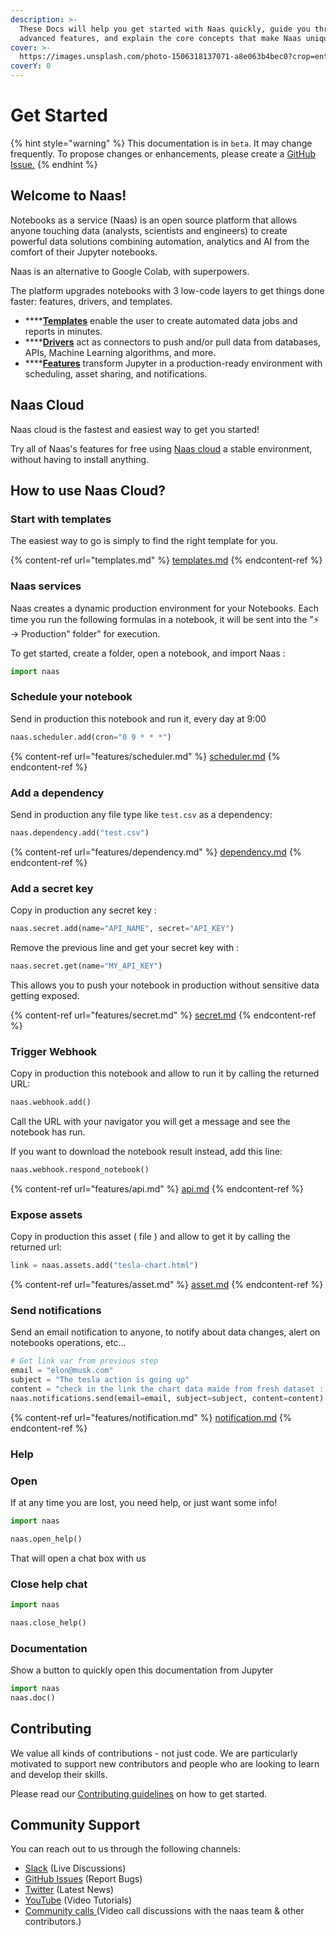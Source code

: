```yaml
---
description: >-
  These Docs will help you get started with Naas quickly, guide you through
  advanced features, and explain the core concepts that make Naas unique.
cover: >-
  https://images.unsplash.com/photo-1506318137071-a8e063b4bec0?crop=entropy&cs=srgb&fm=jpg&ixid=MnwxOTcwMjR8MHwxfHNlYXJjaHw1fHxzdGFyc3xlbnwwfHx8fDE2NDM3MDc0ODE&ixlib=rb-1.2.1&q=85
coverY: 0
---
```


# Get Started



{% hint style="warning" %}
This documentation is in `beta`. It may change frequently. To propose changes or enhancements, please create a [GitHub Issue.](https://github.com/jupyter-naas/docs)&#x20;
{% endhint %}

## Welcome to Naas!

Notebooks as a service (Naas) is an open source platform that allows anyone touching data (analysts, scientists and engineers) to create powerful data solutions combining automation, analytics and AI from the comfort of their Jupyter notebooks.

Naas is an alternative to Google Colab, with superpowers.

The platform upgrades notebooks with 3 low-code layers to get things done faster: features, drivers, and templates.

* ****[**Templates**](templates.md) enable the user to create automated data jobs and reports in minutes.
* ****[**Drivers**](drivers/) act as connectors to push and/or pull data from databases, APIs, Machine Learning algorithms, and more.
* ****[**Features**](features/) transform Jupyter in a production-ready environment with scheduling, asset sharing, and notifications.

## Naas Cloud

Naas cloud is the fastest and easiest way to get you started!

Try all of Naas's features for free using [Naas cloud](https://app.naas.ai/hub/login) a stable environment, without having to install anything.

## How to use Naas Cloud?

### Start with templates&#x20;

The easiest way to go is simply to find the right template for you.&#x20;

{% content-ref url="templates.md" %}
[templates.md](templates.md)
{% endcontent-ref %}

### Naas services

Naas creates a dynamic production environment for your Notebooks. Each time you run the following formulas in a notebook, it will be sent into the "⚡️ → Production" folder" for execution. &#x20;

To get started, create a folder, open a notebook, and import Naas :

```python
import naas
```

### Schedule your notebook

Send in production this notebook and run it, every day at 9:00&#x20;

```python
naas.scheduler.add(cron="0 9 * * *")
```

{% content-ref url="features/scheduler.md" %}
[scheduler.md](features/scheduler.md)
{% endcontent-ref %}

### Add a dependency

Send in production any file type like `test.csv` as a dependency:

```python
naas.dependency.add("test.csv")
```

{% content-ref url="features/dependency.md" %}
[dependency.md](features/dependency.md)
{% endcontent-ref %}

### Add a secret key

Copy in production any secret key :

```python
naas.secret.add(name="API_NAME", secret="API_KEY")
```

Remove the previous line and get your secret key with :

```python
naas.secret.get(name="MY_API_KEY")
```

This allows you to push your notebook in production without sensitive data getting exposed.&#x20;

{% content-ref url="features/secret.md" %}
[secret.md](features/secret.md)
{% endcontent-ref %}

### Trigger Webhook

Copy in production this notebook and allow to run it by calling the returned URL:

```python
naas.webhook.add()
```

Call the URL with your navigator you will get a message and see the notebook has run.

If you want to download the notebook result instead, add this line:&#x20;

```python
naas.webhook.respond_notebook()
```

{% content-ref url="features/api.md" %}
[api.md](features/api.md)
{% endcontent-ref %}

### Expose assets

Copy in production this asset ( file ) and allow to get it by calling the returned url:

```python
link = naas.assets.add("tesla-chart.html")
```

{% content-ref url="features/asset.md" %}
[asset.md](features/asset.md)
{% endcontent-ref %}

### Send notifications

Send an email notification to anyone, to notify about data changes, alert on notebooks operations, etc...

```python
# Get link var from previous step
email = "elon@musk.com"
subject = "The tesla action is going up"
content = "check in the link the chart data maide from fresh dataset : " + link
naas.notifications.send(email=email, subject=subject, content=content)
```

{% content-ref url="features/notification.md" %}
[notification.md](features/notification.md)
{% endcontent-ref %}

### Help

### Open

If at any time you are lost, you need help, or just want some info!

```python
import naas

naas.open_help()
```

That will open a chat box with us

### Close help chat

```python
import naas

naas.close_help()
```

### Documentation

Show a button to quickly open this documentation from Jupyter

```python
import naas
naas.doc()
```

## Contributing

We value all kinds of contributions - not just code. We are particularly motivated to support new contributors and people who are looking to learn and develop their skills.

Please read our [Contributing guidelines](contributing-to-naas/contributing.md) on how to get started.

## Community Support

You can reach out to us through the following channels:

* [Slack](https://join.slack.com/t/naas-club/shared\_invite/zt-1970s5rie-dXXkigAdEJYc\~LPdQIEaLA) (Live Discussions)
* [GitHub Issues](https://github.com/jupyter-naas/naas/issues/new) (Report Bugs)
* [Twitter](https://twitter.com/JupyterNaas) (Latest News)
* [YouTube](https://www.youtube.com/c/naas-ai) (Video Tutorials)
* [Community calls ](https://calendar.google.com/calendar/u/0/embed?src=c\_aultg6lanla9l39k8f5fm7d264@group.calendar.google.com\&ctz=Europe/Paris)(Video call discussions with the naas team & other contributors.)

